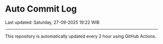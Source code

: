 # Auto Commit Log

Last updated: Saturday, 27-09-2025 19:22 WIB

---

This repository is automatically updated every 2 hour using GitHub Actions.
